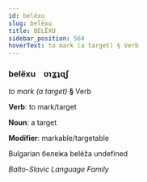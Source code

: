 ```yaml
---
id: belëxu
slug: belëxu
title: BELËXU
sidebar_position: 564
hoverText: to mark (a target) § Verb
---
```


### belëxu&emsp;<span kind="abugida">ʋɿʓʇɋʃ</span>

*to mark (a target)* **§** Verb

**Verb**: to mark/target

**Noun**: a target

**Modifier**: markable/targetable

Bulgarian беле́жа beléža undefined

*Balto-Slavic Language Family*